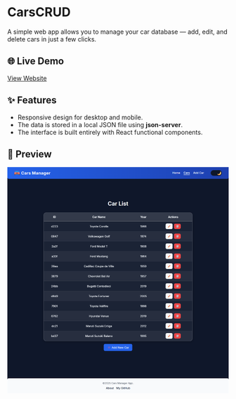# CarsCRUD

A simple web app allows you to manage your car database — add, edit, and delete cars in just a few clicks.

## 🌐 Live Demo
[View Website](https://my-o-o.github.io/CarsCRUD/)

## ✨ Features
- Responsive design for desktop and mobile.
- The data is stored in a local JSON file using **json-server**.
- The interface is built entirely with React functional components.

## 📸 Preview
![CarsCRUD Screenshot](./preview.png)
